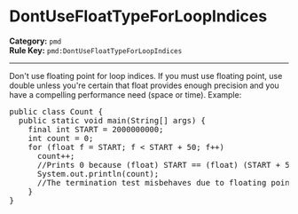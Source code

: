 # DontUseFloatTypeForLoopIndices
**Category:** `pmd`<br/>
**Rule Key:** `pmd:DontUseFloatTypeForLoopIndices`<br/>


-----

Don't use floating point for loop indices. If you must use floating point, use double
unless you're certain that float provides enough precision and you have a compelling
performance need (space or time). Example:
<pre>
public class Count {
  public static void main(String[] args) {
    final int START = 2000000000;
    int count = 0;
    for (float f = START; f < START + 50; f++)
      count++;
      //Prints 0 because (float) START == (float) (START + 50).
      System.out.println(count);
      //The termination test misbehaves due to floating point granularity.
    }
}
</pre>
